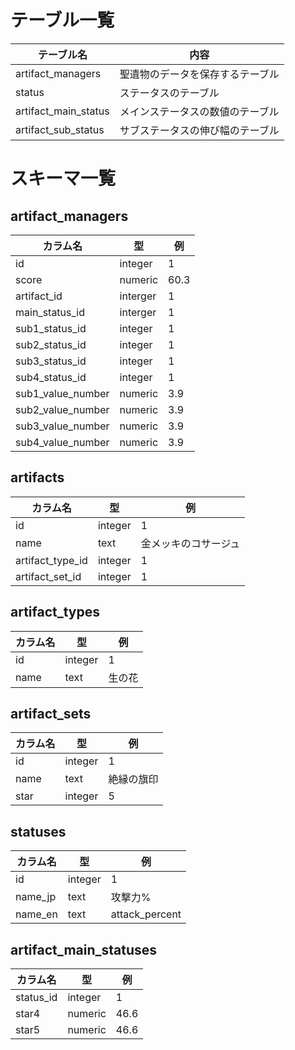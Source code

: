 # テーブル一覧
テーブル名|内容
-|-
artifact_managers|聖遺物のデータを保存するテーブル
status|ステータスのテーブル
artifact_main_status|メインステータスの数値のテーブル
artifact_sub_status|サブステータスの伸び幅のテーブル

# スキーマ一覧
## artifact_managers
カラム名|型|例
-|-|-
id|integer|1
score|numeric|60.3
artifact_id|interger|1
main_status_id|interger|1
sub1_status_id|integer|1
sub2_status_id|integer|1
sub3_status_id|integer|1
sub4_status_id|integer|1
sub1_value_number|numeric|3.9
sub2_value_number|numeric|3.9
sub3_value_number|numeric|3.9
sub4_value_number|numeric|3.9

## artifacts
カラム名|型|例
-|-|-
id|integer|1
name|text|金メッキのコサージュ
artifact_type_id|integer|1
artifact_set_id|integer|1

## artifact_types
カラム名|型|例
-|-|-
id|integer|1
name|text|生の花

## artifact_sets
カラム名|型|例
-|-|-
id|integer|1
name|text|絶縁の旗印
star|integer|5

## statuses
カラム名|型|例
-|-|-
id|integer|1
name_jp|text|攻撃力%
name_en|text|attack_percent

## artifact_main_statuses
カラム名|型|例
-|-|-
status_id|integer|1
star4|numeric|46.6
star5|numeric|46.6